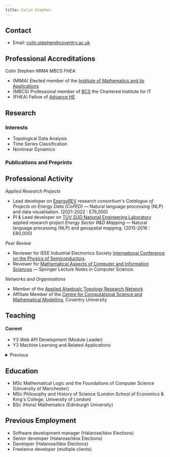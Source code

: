 ```yaml
---
title: Colin Stephen
---
```


## Contact

- Email: [colin.stephen@coventry.ac.uk](mailto:colin.stephen@coventry.ac.uk)

## Professional Accreditations

Colin Stephen _MIMA MBCS FHEA_

- (MIMA) Elected member of the [Institute of Mathematics and its Applications](https://ima.org.uk/)
- (MBCS) Professional member of [BCS](https://www.bcs.org/) the Chartered Institute for IT
- (FHEA) Fellow of [Advance HE](https://www.advance-he.ac.uk/)

## Research

### Interests

- Topological Data Analysis
- Time Series Classification
- Nonlinear Dynamics

### Publications and Preprints

<script src="https://bibbase.org/show?bib=https://raw.githubusercontent.com/colinstephen/colinstephen.github.io/master/publications.bib&jsonp=1&theme=mila&hidemenu=true"></script>

## Professional Activity

_Applied Research Projects_

- Lead developer on [EnergyREV](https://www.energyrev.org.uk/) research consortium's _Catalogue of Projects on Energy Data (CoPED)_ &mdash; Natural language processing (NLP) and data visualisation. (2021-2022 : £76,000)
- PI & Lead developer on [TÜV SÜD National Engineering Laboratory](https://www.tuvsud.com/en-gb/industries/chemical-and-process/flow-measurement) applied research project _Energy Sector R&D Mapping_ &mdash; Natural language processing (NLP) and geospatial mapping. (2015-2016 : £80,000)

_Peer Review_

- Reviewer for IEEE Industrial Electronics Society [International Conference on the Physics of Semiconductors](https://icps2022.org/).
- Reviewer for [Mathematical Aspects of Computer and Information Sciences](http://macis2019.gtu.edu.tr/) &mdash; Springer Lecture Notes in Computer Science.

_Networks and Organisations_

- Member of the [Applied Algebraic Topology Research Network](https://topology.ima.umn.edu/)
- Affiliate Member of the [Centre for Computational Science and Mathematical Modelling](https://www.coventry.ac.uk/research/areas-of-research/centre-for-data-science/), Coventry University

## Teaching

#### Current

- Y3 Web API Development (Module Leader)
- Y3 Machine Learning and Related Applications

<details>
  <summary>Previous</summary>

##### Coventry University 2013-Present

- MSc Machine Learning and Computer Vision (Module Leader)
- MSc Machine Learning
- Y3 Open Source Development
- Y3 Theoretical Aspects of Computer Science
- Y2 Operating Systems, Security and Networks
- Y2 Software Engineering
- Y2 Programming, Algorithms, and Data Structures
- Y1 Computer Architecture and Networks
- Y1 Logic and Sets
- Y1 Introduction to Computing

##### London School of Economics 2003-2006

- MSc/Y3/Y2 Set Theory and Further Logic
- Y1 Logic
</details>


## Education

- MSc Mathematical Logic and the Foundations of Computer Science (University of Manchester)
- MSc Philosophy and History of Science (London School of Economics & King's College, University of London)
- BSc (Hons) Mathematics (Edinburgh University)

## Previous Employment

- Software development manager (Halarose/Idox Elections)
- Senior developer (Halarose/Idox Elections)
- Developer (Halarose/Idox Elections)
- Freelance developer (multiple clients)
